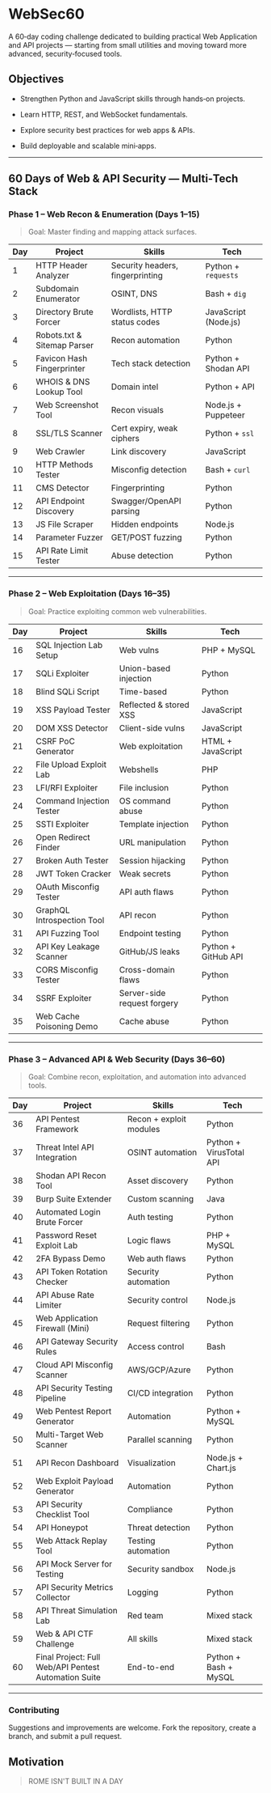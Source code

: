 # WebSec60
A 60‑day coding challenge dedicated to building practical Web Application and API projects — starting from small utilities and moving toward more advanced, security‑focused tools.

## Objectives
- Strengthen Python and JavaScript skills through hands‑on projects.

- Learn HTTP, REST, and WebSocket fundamentals.

- Explore security best practices for web apps & APIs.

- Build deployable and scalable mini‑apps.


---

##  60 Days of Web & API Security — Multi‑Tech Stack

### **Phase 1 – Web Recon & Enumeration (Days 1–15)**
> Goal: Master finding and mapping attack surfaces.

| Day | Project | Skills | Tech |
|-----|---------|--------|------|
| 1 | HTTP Header Analyzer | Security headers, fingerprinting | Python + `requests` |
| 2 | Subdomain Enumerator | OSINT, DNS | Bash + `dig` |
| 3 | Directory Brute Forcer | Wordlists, HTTP status codes | JavaScript (Node.js) |
| 4 | Robots.txt & Sitemap Parser | Recon automation | Python |
| 5 | Favicon Hash Fingerprinter | Tech stack detection | Python + Shodan API |
| 6 | WHOIS & DNS Lookup Tool | Domain intel | Python + API |
| 7 | Web Screenshot Tool | Recon visuals | Node.js + Puppeteer |
| 8 | SSL/TLS Scanner | Cert expiry, weak ciphers | Python + `ssl` |
| 9 | Web Crawler | Link discovery | JavaScript |
| 10 | HTTP Methods Tester | Misconfig detection | Bash + `curl` |
| 11 | CMS Detector | Fingerprinting | Python |
| 12 | API Endpoint Discovery | Swagger/OpenAPI parsing | Python |
| 13 | JS File Scraper | Hidden endpoints | Node.js |
| 14 | Parameter Fuzzer | GET/POST fuzzing | Python |
| 15 | API Rate Limit Tester | Abuse detection | Python |

---

### **Phase 2 – Web Exploitation (Days 16–35)**
> Goal: Practice exploiting common web vulnerabilities.

| Day | Project | Skills | Tech |
|-----|---------|--------|------|
| 16 | SQL Injection Lab Setup | Web vulns | PHP + MySQL |
| 17 | SQLi Exploiter | Union-based injection | Python |
| 18 | Blind SQLi Script | Time-based | Python |
| 19 | XSS Payload Tester | Reflected & stored XSS | JavaScript |
| 20 | DOM XSS Detector | Client-side vulns | JavaScript |
| 21 | CSRF PoC Generator | Web exploitation | HTML + JavaScript |
| 22 | File Upload Exploit Lab | Webshells | PHP |
| 23 | LFI/RFI Exploiter | File inclusion | Python |
| 24 | Command Injection Tester | OS command abuse | Python |
| 25 | SSTI Exploiter | Template injection | Python |
| 26 | Open Redirect Finder | URL manipulation | Python |
| 27 | Broken Auth Tester | Session hijacking | Python |
| 28 | JWT Token Cracker | Weak secrets | Python |
| 29 | OAuth Misconfig Tester | API auth flaws | Python |
| 30 | GraphQL Introspection Tool | API recon | Python |
| 31 | API Fuzzing Tool | Endpoint testing | Python |
| 32 | API Key Leakage Scanner | GitHub/JS leaks | Python + GitHub API |
| 33 | CORS Misconfig Tester | Cross-domain flaws | Python |
| 34 | SSRF Exploiter | Server-side request forgery | Python |
| 35 | Web Cache Poisoning Demo | Cache abuse | Python |

---

### **Phase 3 – Advanced API & Web Security (Days 36–60)**
> Goal: Combine recon, exploitation, and automation into advanced tools.

| Day | Project | Skills | Tech |
|-----|---------|--------|------|
| 36 | API Pentest Framework | Recon + exploit modules | Python |
| 37 | Threat Intel API Integration | OSINT automation | Python + VirusTotal API |
| 38 | Shodan API Recon Tool | Asset discovery | Python |
| 39 | Burp Suite Extender | Custom scanning | Java |
| 40 | Automated Login Brute Forcer | Auth testing | Python |
| 41 | Password Reset Exploit Lab | Logic flaws | PHP + MySQL |
| 42 | 2FA Bypass Demo | Web auth flaws | Python |
| 43 | API Token Rotation Checker | Security automation | Python |
| 44 | API Abuse Rate Limiter | Security control | Node.js |
| 45 | Web Application Firewall (Mini) | Request filtering | Python |
| 46 | API Gateway Security Rules | Access control | Bash |
| 47 | Cloud API Misconfig Scanner | AWS/GCP/Azure | Python |
| 48 | API Security Testing Pipeline | CI/CD integration | Python |
| 49 | Web Pentest Report Generator | Automation | Python + MySQL |
| 50 | Multi-Target Web Scanner | Parallel scanning | Python |
| 51 | API Recon Dashboard | Visualization | Node.js + Chart.js |
| 52 | Web Exploit Payload Generator | Automation | Python |
| 53 | API Security Checklist Tool | Compliance | Python |
| 54 | API Honeypot | Threat detection | Python |
| 55 | Web Attack Replay Tool | Testing automation | Python |
| 56 | API Mock Server for Testing | Security sandbox | Node.js |
| 57 | API Security Metrics Collector | Logging | Python |
| 58 | API Threat Simulation Lab | Red team | Mixed stack |
| 59 | Web & API CTF Challenge | All skills | Mixed stack |
| 60 | Final Project: Full Web/API Pentest Automation Suite | End-to-end | Python + Bash + MySQL |

---

### Contributing
Suggestions and improvements are welcome. Fork the repository, create a branch, and submit a pull request.

## Motivation

> ROME ISN'T BUILT IN A DAY
